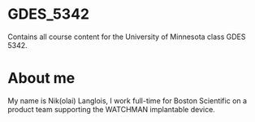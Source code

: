 # GDES_5342
Contains all course content for the University of Minnesota class GDES 5342.

# About me
My name is Nik(olai) Langlois, I work full-time for Boston Scientific on a product team
supporting the WATCHMAN implantable device.

